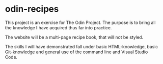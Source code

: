 # odin-recipes

This project is an exercise for The Odin Project. The purpose is to bring all the knowledge I have acquired thus far into practice.

The website will be a multi-page recipe book, that will not be styled.

The skills I will have demonstrated fall under basic HTML-knowledge, basic Git-knowledge and general use of the command line and Visual Studio Code.